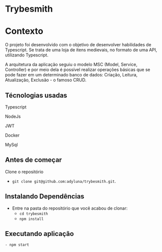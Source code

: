 # Trybesmith

# Contexto
O projeto foi desenvolvido com o objetivo de desenvolver habilidades de Typescript. Se trata de uma loja de itens medievais, no formato de uma API, utilizando Typescript.

A arquitetura da aplicação seguiu o modelo MSC (Model, Service, Controller) e por meio dela é possível realizar operações básicas que se pode fazer em um determinado banco de dados: Criação, Leitura, Atualização, Exclusão - o famoso CRUD.

## Técnologias usadas

Typescript

NodeJs

JWT

Docker

MySql

## Antes de começar

Clone o repositório

  - `git clone git@github.com:adyluna/trybesmith.git`.

## Instalando Dependências

  - Entre na pasta do repositório que você acabou de clonar:
    - `cd trybesmith`
    -  `npm install`

## Executando aplicação

    - npm start
    

